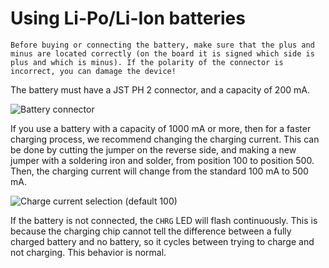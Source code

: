 # Using Li-Po/Li-Ion batteries

```admonish warning
Before buying or connecting the battery, make sure that the plus and minus are located correctly (on the board it is signed which side is plus and which is minus). If the polarity of the connector is incorrect, you can damage the device!
```

The battery must have a JST PH 2 connector, and a capacity of 200 mA.

![Battery connector](./img/populating_2.png)

If you use a battery with a capacity of 1000 mA or more, then for a faster charging process, we recommend changing the charging current. This can be done by cutting the jumper on the reverse side, and making a new jumper with a soldering iron and solder, from position 100 to position 500. Then, the charging current will change from the standard 100 mA to 500 mA.

![Charge current selection (default 100)](./img/populating_3.png)

If the battery is not connected, the `CHRG` LED will flash continuously. This is because the charging chip cannot tell the difference between a fully charged battery and no battery, so it cycles between trying to charge and not charging. This behavior is normal.

<!-- TODO: write about the charge detection chip -->
